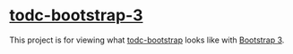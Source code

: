 [todc-bootstrap-3](http://acmetech.github.com/todc-bootstrap-3)
=================

This project is for viewing what [todc-bootstrap](https://github.com/todc/todc-bootstrap) looks like
with [Bootstrap 3](https://github.com/twitter/bootstrap/tree/3.0.0-wip).
